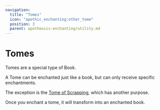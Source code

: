 ```yaml
---
navigation:
  title: "Tomes"
  icon: "apothic_enchanting:other_tome"
  position: 3
  parent: apotheosis:enchanting/utility.md
---
```


# Tomes

Tomes are a special type of Book.

A Tome can be enchanted just like a book, but can only receive specific enchantments.

The exception is the [Tome of Scrapping](./scrapping.md), which has another purpose.

Once you enchant a tome, it will transform into an enchanted book.

<Recipe id="apothic_enchanting:other_tome" />



<Recipe id="apothic_enchanting:helmet_tome" />

<Recipe id="apothic_enchanting:chestplate_tome" />



<Recipe id="apothic_enchanting:leggings_tome" />

<Recipe id="apothic_enchanting:boots_tome" />



<Recipe id="apothic_enchanting:weapon_tome" />

<Recipe id="apothic_enchanting:pickaxe_tome" />



<Recipe id="apothic_enchanting:fishing_tome" />

<Recipe id="apothic_enchanting:bow_tome" />

